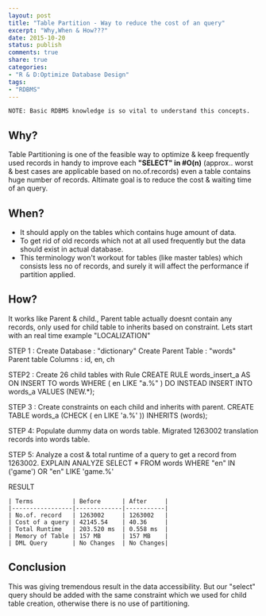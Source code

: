 ```yaml
---
layout: post
title: "Table Partition - Way to reduce the cost of an query"
excerpt: "Why,When & How???"
date: 2015-10-20
status: publish
comments: true
share: true
categories:
- "R & D:Optimize Database Design"
tags:
- "RDBMS"
---
```


	NOTE: Basic RDBMS knowledge is so vital to understand this concepts.

## Why?
Table Partitioning is one of the feasible way to optimize & keep frequently used records in handy to improve each **"SELECT" in #O(n)** (approx.. worst & best cases are applicable based on no.of.records) even a table contains huge number of records. Altimate goal is to reduce the cost & waiting time of an query.

## When?
* It should apply on the tables which contains huge amount of data.
* To get rid of old records which not at all used frequently but the data should exist in actual database.
* This terminology won't workout for tables (like master tables) which consists less no of records, and surely it will affect the performance if partition applied.

## How?
It works like Parent & child., Parent table actually doesnt contain any records, only used for child table to inherits based on constraint. Lets start with an real time example "LOCALIZATION"

STEP 1 : 
	Create Database : "dictionary"
	Create Parent Table : "words"
	Parent table Columns : id, en, ch

STEP2 : Create 26 child tables with Rule
	CREATE RULE words_insert_a AS
	ON INSERT TO words WHERE
    ( en LIKE "a.%" )
	DO INSTEAD
    INSERT INTO words_a VALUES (NEW.*);

STEP 3 : Create constraints on each child and inherits with parent.
	CREATE TABLE words_a (CHECK ( en LIKE 'a.%' )) INHERITS (words);


STEP 4: Populate dummy data on words table.
	Migrated 1263002 translation records into words table.


STEP 5: Analyze a cost & total runtime of a query to get a record from 1263002.
	EXPLAIN ANALYZE SELECT * FROM words WHERE "en" IN ('game') OR "en" LIKE 'game.%'

RESULT

	| Terms           | Before      | After     |
	|-----------------|-------------|-----------|
	| No.of. record   | 1263002     | 1263002   |
	| Cost of a query | 42145.54    | 40.36     |
	| Total Runtime   | 203.520 ms  | 0.558 ms  |
	| Memory of Table | 157 MB      | 157 MB    |
	| DML Query       | No Changes  | No Changes|


## Conclusion
This was giving tremendous result in the data accessibility. But our "select" query should be added with the same constraint which we used for child table creation, otherwise there is no use of partitioning.


	

	













  

	

